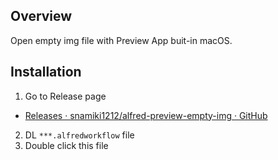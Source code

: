 ## Overview

Open empty img file with Preview App buit-in macOS.

## Installation

1. Go to Release page

- [Releases · snamiki1212/alfred-preview-empty-img · GitHub](https://github.com/snamiki1212/alfred-preview-empty-img/releases)

2. DL `***.alfredworkflow` file
3. Double click this file
